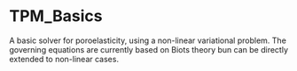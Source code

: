 # TPM_Basics
A basic solver for poroelasticity, using a non-linear variational problem. The governing equations are currently based on Biots theory bun can be directly extended to non-linear cases.
